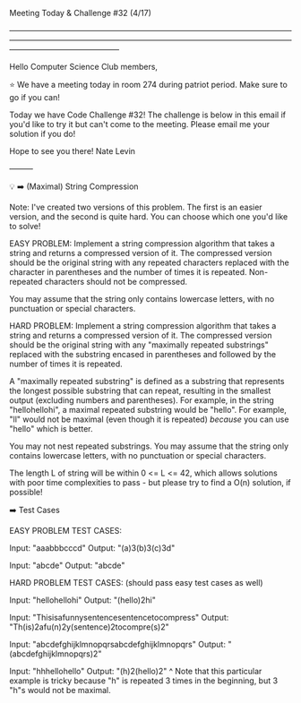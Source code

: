 Meeting Today & Challenge #32 (4/17)

——————————————————————————————————————————————————————————————————————————————————————

Hello Computer Science Club members,

⭐️ We have a meeting today in room 274 during patriot period.
Make sure to go if you can!

Today we have Code Challenge #32! The challenge is below in this email if you'd like to try it but can't come to the meeting. Please email me your solution if you do!

Hope to see you there!
Nate Levin

———

💡 ➡️ (Maximal) String Compression

Note: I've created two versions of this problem. The first is an easier version, and the second is quite hard. You can choose which one you'd like to solve!

EASY PROBLEM:
Implement a string compression algorithm that takes a string and returns a compressed version of it. The compressed version should be the original string with any repeated characters replaced with the character in parentheses and the number of times it is repeated. Non-repeated characters should not be compressed.

You may assume that the string only contains lowercase letters, with no punctuation or special characters.

HARD PROBLEM:
Implement a string compression algorithm that takes a string and returns a compressed version of it. The compressed version should be the original string with any "maximally repeated substrings" replaced with the substring encased in parentheses and followed by the number of times it is repeated.

A "maximally repeated substring" is defined as a substring that represents the longest possible substring that can repeat, resulting in the smallest output (excluding numbers and parentheses). For example, in the string "hellohellohi", a maximal repeated substring would be "hello". For example, "ll" would not be maximal (even though it is repeated) _because_ you can use "hello" which is better.

You may not nest repeated substrings. You may assume that the string only contains lowercase letters, with no punctuation or special characters.

The length L of string will be within 0 <= L <= 42, which allows solutions with poor time complexities to pass - but please try to find a O(n) solution, if possible!

➡️ Test Cases

EASY PROBLEM TEST CASES:

Input: "aaabbbcccd"
Output: "(a)3(b)3(c)3d"

Input: "abcde"
Output: "abcde"

HARD PROBLEM TEST CASES: (should pass easy test cases as well)

Input: "hellohellohi"
Output: "(hello)2hi"

Input: "Thisisafunnysentencesentencetocompress"
Output: "Th(is)2afu(n)2y(sentence)2tocompre(s)2"

Input: "abcdefghijklmnopqrsabcdefghijklmnopqrs"
Output: "(abcdefghijklmnopqrs)2"

Input: "hhhellohello"
Output: "(h)2(hello)2"
^ Note that this particular example is tricky because "h" is repeated 3 times in the beginning, but 3 "h"s would not be maximal.
